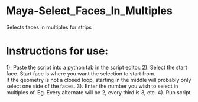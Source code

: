 # Maya-Select_Faces_In_Multiples
Selects faces in multiples for strips 

# Instructions for use: 
1). Paste the script into a python tab in the script editor. 
2). Select the start face. Start face is where you want the selection to start from.  
    If the geometry is not a closed loop, starting in the middle will probably only select one side of the faces. 
3). Enter the number you wish to select in multiples of. Eg. Every alternate will be 2, every third is 3, etc. 
4). Run script. 
